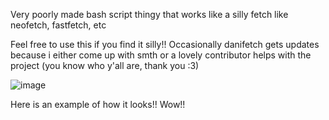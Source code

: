 Very poorly made bash script thingy that works like a silly fetch like neofetch, fastfetch, etc

Feel free to use this if you find it silly!!
Occasionally danifetch gets updates because i either come up with smth or a lovely contributor helps with the project (you know who y'all are, thank you :3)

![image](https://github.com/user-attachments/assets/b8ceac17-6bd7-4080-9c59-28decd198f9d)

Here is an example of how it looks!! Wow!!
